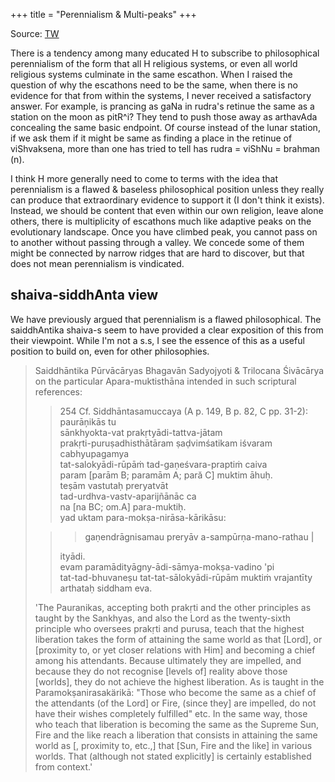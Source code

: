 +++
title = "Perennialism & Multi-peaks"
+++

Source: [TW](https://threadreaderapp.com/thread/1647060778095083520.html)

There is a tendency among many educated H to subscribe to philosophical perennialism of the form that all H religious systems, or even all world religious systems culminate in the same escathon. When I raised the question of why the escathons need to be the same, when there is no evidence for that from within the systems, I never received a satisfactory answer. For example, is prancing as gaNa in rudra's retinue the same as a station on the moon as pitR^i? They tend to push those away as arthavAda concealing the same basic endpoint. Of course instead of the lunar station, if we ask them if it might be same as finding a place in the retinue of viShvaksena, more than one has tried to tell has rudra = viShNu = brahman (n). 

I think H more generally need to come to terms with the idea that perennialism is a flawed & baseless philosophical position unless they really can produce that extraordinary evidence to support it (I don't think it exists). Instead, we should be content that even within our own religion, leave alone others, there is multiplicity of escathons much like adaptive peaks on the evolutionary landscape. Once you have climbed peak, you cannot pass on to another without passing through a valley. We concede some of them might be connected by narrow ridges that are hard to discover, but that does not mean perennialism is vindicated.

## shaiva-siddhAnta view
We have previously argued that perennialism is a flawed philosophical. The saiddhAntika shaiva-s seem to have provided a clear exposition of this from their viewpoint. While I'm not a s.s, I see the essence of this as a useful position to build on, even for other philosophies.

> Saiddhāntika Pūrvācāryas Bhagavān Sadyojyoti & Trilocana Śivācārya on the particular Apara-muktisthāna intended in such scriptural references:
>
>> 254 Cf. Siddhāntasamuccaya (A p. 149, B p. 82, C pp. 31-2):  
> paurāņikās tu  
> sānkhyokta-vat prakṛtyādi-tattva-jātam  
> prakṛti-puruṣadhisthātāram ṣaḍvimśatikam iśvaram cabhyupagamya  
> tat-salokyādi-rūpāṁ tad-gaṇeśvara-praptiṁ caiva  
> param [parām B; paramām A; pară C] muktim āhuḥ.  
> teṣām vastutaḥ preryatvāt  
> tad-urdhva-vastv-aparijñānāc ca  
> na [na BC; om.A] para-muktiḥ.  
> yad uktam para-mokṣa-nirāsa-kārikāsu:
>
>>> gaṇendrāgnisamau preryāv a-sampūrṇa-mano-rathau | 
>> 
>> ityādi.  
> evam paramādityāgny-ādi-sāmya-mokṣa-vadino 'pi  
> tat-tad-bhuvaneṣu tat-tat-sālokyādi-rūpām muktiṁ vrajantīty arthataḥ siddham eva.
>
> 'The Pauranikas, accepting both prakṛti and the other principles as taught by the Sankhyas, and also the Lord as the twenty-sixth principle who oversees prakṛti and purusa, teach that the highest liberation takes the form of attaining the same world as that [Lord], or [proximity to, or yet closer relations with Him] and becoming a chief among his attendants. Because ultimately they are impelled, and because they do not recognise [levels of] reality above those [worlds], they do not achieve the highest liberation. As is taught in the Paramokṣanirasakärikā: "Those who become the same as a chief of the attendants (of the Lord] or Fire, (since they] are impelled, do not have their wishes completely fulfilled" etc. In the same way, those who teach that liberation is becoming the same as the Supreme Sun, Fire and the like reach a liberation that consists in attaining the same world as [, proximity to, etc.,] that [Sun, Fire and the like] in various worlds. That (although not stated explicitly] is certainly established from context.'